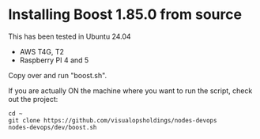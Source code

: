 
# Installing Boost 1.85.0 from source

This has been tested in Ubuntu 24.04
- AWS T4G, T2
- Raspberry PI 4 and 5

Copy over and run "boost.sh".

If you are actually ON the machine where you want to run the script, check out
the project:

```
cd ~
git clone https://github.com/visualopsholdings/nodes-devops
nodes-devops/dev/boost.sh
```
